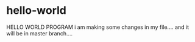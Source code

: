 # hello-world
HELLO WORLD PROGRAM
i am making some changes in my file....
and it will be in master branch....
